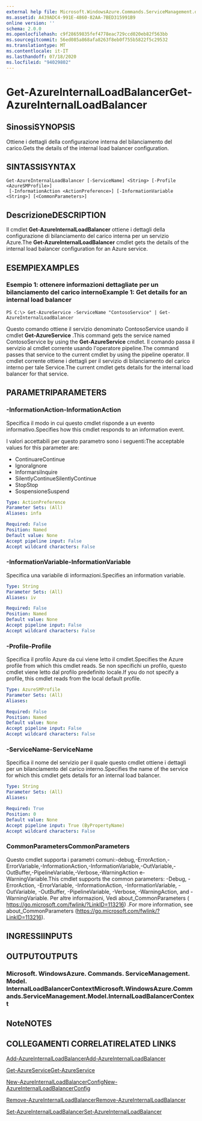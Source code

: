 ```yaml
---
external help file: Microsoft.WindowsAzure.Commands.ServiceManagement.dll-Help.xml
ms.assetid: A439ADC4-991E-4860-82AA-7BED315991B9
online version: ''
schema: 2.0.0
ms.openlocfilehash: c9f28659835fef4778eac729ccd020eb82f563bb
ms.sourcegitcommit: 56ed085a868afa8263f8eb0f755b5822f5c29532
ms.translationtype: MT
ms.contentlocale: it-IT
ms.lasthandoff: 07/18/2020
ms.locfileid: "94029802"
---
```

# <span data-ttu-id="07349-101">Get-AzureInternalLoadBalancer</span><span class="sxs-lookup"><span data-stu-id="07349-101">Get-AzureInternalLoadBalancer</span></span>

## <span data-ttu-id="07349-102">Sinossi</span><span class="sxs-lookup"><span data-stu-id="07349-102">SYNOPSIS</span></span>
<span data-ttu-id="07349-103">Ottiene i dettagli della configurazione interna del bilanciamento del carico.</span><span class="sxs-lookup"><span data-stu-id="07349-103">Gets the details of the internal load balancer configuration.</span></span>

## <span data-ttu-id="07349-104">SINTASSI</span><span class="sxs-lookup"><span data-stu-id="07349-104">SYNTAX</span></span>

```
Get-AzureInternalLoadBalancer [-ServiceName] <String> [-Profile <AzureSMProfile>]
 [-InformationAction <ActionPreference>] [-InformationVariable <String>] [<CommonParameters>]
```

## <span data-ttu-id="07349-105">Descrizione</span><span class="sxs-lookup"><span data-stu-id="07349-105">DESCRIPTION</span></span>
<span data-ttu-id="07349-106">Il cmdlet **Get-AzureInternalLoadBalancer** ottiene i dettagli della configurazione di bilanciamento del carico interna per un servizio Azure.</span><span class="sxs-lookup"><span data-stu-id="07349-106">The **Get-AzureInternalLoadBalancer** cmdlet gets the details of the internal load balancer configuration for an Azure service.</span></span>

## <span data-ttu-id="07349-107">ESEMPI</span><span class="sxs-lookup"><span data-stu-id="07349-107">EXAMPLES</span></span>

### <span data-ttu-id="07349-108">Esempio 1: ottenere informazioni dettagliate per un bilanciamento del carico interno</span><span class="sxs-lookup"><span data-stu-id="07349-108">Example 1: Get details for an internal load balancer</span></span>
```
PS C:\> Get-AzureService -ServiceName "ContosoService" | Get-AzureInternalLoadBalancer
```

<span data-ttu-id="07349-109">Questo comando ottiene il servizio denominato ContosoService usando il cmdlet **Get-AzureService** .</span><span class="sxs-lookup"><span data-stu-id="07349-109">This command gets the service named ContosoService by using the **Get-AzureService** cmdlet.</span></span>
<span data-ttu-id="07349-110">Il comando passa il servizio al cmdlet corrente usando l'operatore pipeline.</span><span class="sxs-lookup"><span data-stu-id="07349-110">The command passes that service to the current cmdlet by using the pipeline operator.</span></span>
<span data-ttu-id="07349-111">Il cmdlet corrente ottiene i dettagli per il servizio di bilanciamento del carico interno per tale Service.</span><span class="sxs-lookup"><span data-stu-id="07349-111">The current cmdlet gets details for the internal load balancer for that service.</span></span>

## <span data-ttu-id="07349-112">PARAMETRI</span><span class="sxs-lookup"><span data-stu-id="07349-112">PARAMETERS</span></span>

### <span data-ttu-id="07349-113">-InformationAction</span><span class="sxs-lookup"><span data-stu-id="07349-113">-InformationAction</span></span>
<span data-ttu-id="07349-114">Specifica il modo in cui questo cmdlet risponde a un evento informativo.</span><span class="sxs-lookup"><span data-stu-id="07349-114">Specifies how this cmdlet responds to an information event.</span></span>

<span data-ttu-id="07349-115">I valori accettabili per questo parametro sono i seguenti:</span><span class="sxs-lookup"><span data-stu-id="07349-115">The acceptable values for this parameter are:</span></span>

- <span data-ttu-id="07349-116">Continuare</span><span class="sxs-lookup"><span data-stu-id="07349-116">Continue</span></span>
- <span data-ttu-id="07349-117">Ignora</span><span class="sxs-lookup"><span data-stu-id="07349-117">Ignore</span></span>
- <span data-ttu-id="07349-118">Informarsi</span><span class="sxs-lookup"><span data-stu-id="07349-118">Inquire</span></span>
- <span data-ttu-id="07349-119">SilentlyContinue</span><span class="sxs-lookup"><span data-stu-id="07349-119">SilentlyContinue</span></span>
- <span data-ttu-id="07349-120">Stop</span><span class="sxs-lookup"><span data-stu-id="07349-120">Stop</span></span>
- <span data-ttu-id="07349-121">Sospensione</span><span class="sxs-lookup"><span data-stu-id="07349-121">Suspend</span></span>

```yaml
Type: ActionPreference
Parameter Sets: (All)
Aliases: infa

Required: False
Position: Named
Default value: None
Accept pipeline input: False
Accept wildcard characters: False
```

### <span data-ttu-id="07349-122">-InformationVariable</span><span class="sxs-lookup"><span data-stu-id="07349-122">-InformationVariable</span></span>
<span data-ttu-id="07349-123">Specifica una variabile di informazioni.</span><span class="sxs-lookup"><span data-stu-id="07349-123">Specifies an information variable.</span></span>

```yaml
Type: String
Parameter Sets: (All)
Aliases: iv

Required: False
Position: Named
Default value: None
Accept pipeline input: False
Accept wildcard characters: False
```

### <span data-ttu-id="07349-124">-Profile</span><span class="sxs-lookup"><span data-stu-id="07349-124">-Profile</span></span>
<span data-ttu-id="07349-125">Specifica il profilo Azure da cui viene letto il cmdlet.</span><span class="sxs-lookup"><span data-stu-id="07349-125">Specifies the Azure profile from which this cmdlet reads.</span></span>
<span data-ttu-id="07349-126">Se non specifichi un profilo, questo cmdlet viene letto dal profilo predefinito locale.</span><span class="sxs-lookup"><span data-stu-id="07349-126">If you do not specify a profile, this cmdlet reads from the local default profile.</span></span>

```yaml
Type: AzureSMProfile
Parameter Sets: (All)
Aliases: 

Required: False
Position: Named
Default value: None
Accept pipeline input: False
Accept wildcard characters: False
```

### <span data-ttu-id="07349-127">-ServiceName</span><span class="sxs-lookup"><span data-stu-id="07349-127">-ServiceName</span></span>
<span data-ttu-id="07349-128">Specifica il nome del servizio per il quale questo cmdlet ottiene i dettagli per un bilanciamento del carico interno.</span><span class="sxs-lookup"><span data-stu-id="07349-128">Specifies the name of the service for which this cmdlet gets details for an internal load balancer.</span></span>

```yaml
Type: String
Parameter Sets: (All)
Aliases: 

Required: True
Position: 0
Default value: None
Accept pipeline input: True (ByPropertyName)
Accept wildcard characters: False
```

### <span data-ttu-id="07349-129">CommonParameters</span><span class="sxs-lookup"><span data-stu-id="07349-129">CommonParameters</span></span>
<span data-ttu-id="07349-130">Questo cmdlet supporta i parametri comuni:-debug,-ErrorAction,-ErrorVariable,-InformationAction,-InformationVariable,-OutVariable,-OutBuffer,-PipelineVariable,-Verbose,-WarningAction e-WarningVariable.</span><span class="sxs-lookup"><span data-stu-id="07349-130">This cmdlet supports the common parameters: -Debug, -ErrorAction, -ErrorVariable, -InformationAction, -InformationVariable, -OutVariable, -OutBuffer, -PipelineVariable, -Verbose, -WarningAction, and -WarningVariable.</span></span> <span data-ttu-id="07349-131">Per altre informazioni, Vedi about_CommonParameters ( https://go.microsoft.com/fwlink/?LinkID=113216) .</span><span class="sxs-lookup"><span data-stu-id="07349-131">For more information, see about_CommonParameters (https://go.microsoft.com/fwlink/?LinkID=113216).</span></span>

## <span data-ttu-id="07349-132">INGRESSI</span><span class="sxs-lookup"><span data-stu-id="07349-132">INPUTS</span></span>

## <span data-ttu-id="07349-133">OUTPUT</span><span class="sxs-lookup"><span data-stu-id="07349-133">OUTPUTS</span></span>

### <span data-ttu-id="07349-134">Microsoft. WindowsAzure. Commands. ServiceManagement. Model. InternalLoadBalancerContext</span><span class="sxs-lookup"><span data-stu-id="07349-134">Microsoft.WindowsAzure.Commands.ServiceManagement.Model.InternalLoadBalancerContext</span></span>

## <span data-ttu-id="07349-135">Note</span><span class="sxs-lookup"><span data-stu-id="07349-135">NOTES</span></span>

## <span data-ttu-id="07349-136">COLLEGAMENTI CORRELATI</span><span class="sxs-lookup"><span data-stu-id="07349-136">RELATED LINKS</span></span>

[<span data-ttu-id="07349-137">Add-AzureInternalLoadBalancer</span><span class="sxs-lookup"><span data-stu-id="07349-137">Add-AzureInternalLoadBalancer</span></span>](./Add-AzureInternalLoadBalancer.md)

[<span data-ttu-id="07349-138">Get-AzureService</span><span class="sxs-lookup"><span data-stu-id="07349-138">Get-AzureService</span></span>](./Get-AzureService.md)

[<span data-ttu-id="07349-139">New-AzureInternalLoadBalancerConfig</span><span class="sxs-lookup"><span data-stu-id="07349-139">New-AzureInternalLoadBalancerConfig</span></span>](./New-AzureInternalLoadBalancerConfig.md)

[<span data-ttu-id="07349-140">Remove-AzureInternalLoadBalancer</span><span class="sxs-lookup"><span data-stu-id="07349-140">Remove-AzureInternalLoadBalancer</span></span>](./Remove-AzureInternalLoadBalancer.md)

[<span data-ttu-id="07349-141">Set-AzureInternalLoadBalancer</span><span class="sxs-lookup"><span data-stu-id="07349-141">Set-AzureInternalLoadBalancer</span></span>](./Set-AzureInternalLoadBalancer.md)


